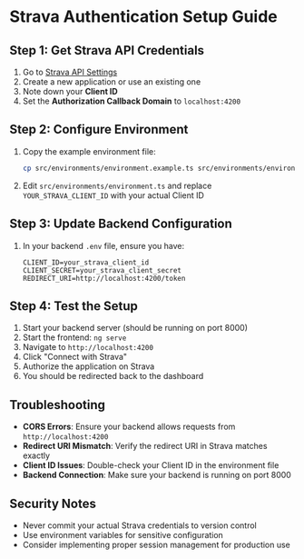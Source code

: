 # Strava Authentication Setup Guide

## Step 1: Get Strava API Credentials

1. Go to [Strava API Settings](https://www.strava.com/settings/api)
2. Create a new application or use an existing one
3. Note down your **Client ID**
4. Set the **Authorization Callback Domain** to `localhost:4200`

## Step 2: Configure Environment

1. Copy the example environment file:
   ```bash
   cp src/environments/environment.example.ts src/environments/environment.ts
   ```

2. Edit `src/environments/environment.ts` and replace `YOUR_STRAVA_CLIENT_ID` with your actual Client ID

## Step 3: Update Backend Configuration

1. In your backend `.env` file, ensure you have:
   ```
   CLIENT_ID=your_strava_client_id
   CLIENT_SECRET=your_strava_client_secret
   REDIRECT_URI=http://localhost:4200/token
   ```

## Step 4: Test the Setup

1. Start your backend server (should be running on port 8000)
2. Start the frontend: `ng serve`
3. Navigate to `http://localhost:4200`
4. Click "Connect with Strava"
5. Authorize the application on Strava
6. You should be redirected back to the dashboard

## Troubleshooting

- **CORS Errors**: Ensure your backend allows requests from `http://localhost:4200`
- **Redirect URI Mismatch**: Verify the redirect URI in Strava matches exactly
- **Client ID Issues**: Double-check your Client ID in the environment file
- **Backend Connection**: Make sure your backend is running on port 8000

## Security Notes

- Never commit your actual Strava credentials to version control
- Use environment variables for sensitive configuration
- Consider implementing proper session management for production use 